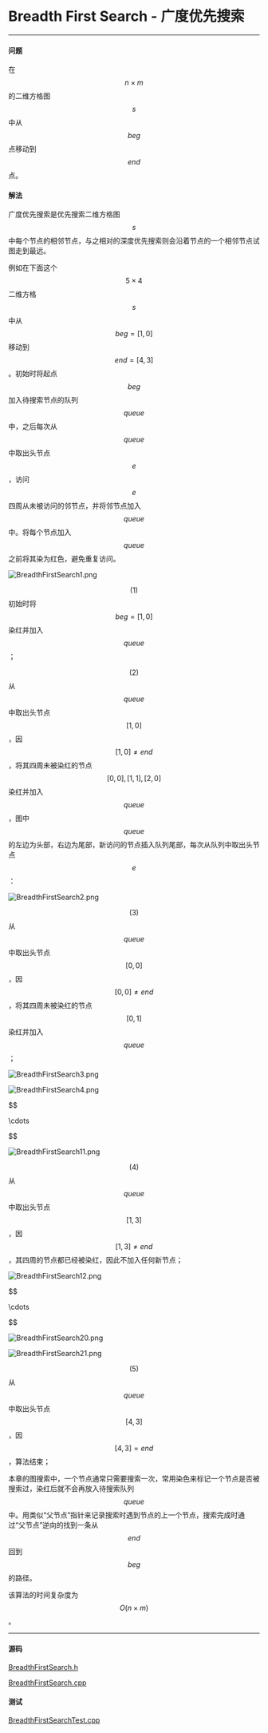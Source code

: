 <script type="text/javascript" src="https://cdnjs.cloudflare.com/ajax/libs/mathjax/2.7.1/MathJax.js?config=TeX-AMS-MML_HTMLorMML"></script>

# Breadth First Search - 广度优先搜索

--------

#### 问题

在$$ n \times m $$的二维方格图$$ s $$中从$$ beg $$点移动到$$ end $$点。

#### 解法

广度优先搜索是优先搜索二维方格图$$ s $$中每个节点的相邻节点，与之相对的深度优先搜索则会沿着节点的一个相邻节点试图走到最远。

例如在下面这个$$ 5 \times 4 $$二维方格$$ s $$中从$$ beg = [1,0] $$移动到$$ end = [4,3] $$。初始时将起点$$ beg $$加入待搜索节点的队列$$ queue $$中，之后每次从$$ queue $$中取出头节点$$ e $$，访问$$ e $$四周从未被访问的邻节点，并将邻节点加入$$ queue $$中。将每个节点加入$$ queue $$之前将其染为红色，避免重复访问。

![BreadthFirstSearch1.png](../res/BreadthFirstSearch1.png)

$$ (1) $$初始时将$$ beg = [1,0] $$染红并加入$$ queue $$；

$$ (2) $$从$$ queue $$中取出头节点$$ [1,0] $$，因$$ [1,0] \ne end $$，将其四周未被染红的节点$$ [0,0], [1,1], [2,0] $$染红并加入$$ queue $$，图中$$ queue $$的左边为头部，右边为尾部，新访问的节点插入队列尾部，每次从队列中取出头节点$$ e $$：

![BreadthFirstSearch2.png](../res/BreadthFirstSearch2.png)

$$ (3) $$从$$ queue $$中取出头节点$$ [0,0] $$，因$$ [0,0] \ne end $$，将其四周未被染红的节点$$ [0,1] $$染红并加入$$ queue $$；

![BreadthFirstSearch3.png](../res/BreadthFirstSearch3.png)

![BreadthFirstSearch4.png](../res/BreadthFirstSearch4.png)

$$

\cdots

$$

![BreadthFirstSearch11.png](../res/BreadthFirstSearch11.png)

$$ (4) $$从$$ queue $$中取出头节点$$ [1,3] $$，因$$ [1,3] \ne end $$，其四周的节点都已经被染红，因此不加入任何新节点；

![BreadthFirstSearch12.png](../res/BreadthFirstSearch12.png)

$$

\cdots

$$

![BreadthFirstSearch20.png](../res/BreadthFirstSearch20.png)

![BreadthFirstSearch21.png](../res/BreadthFirstSearch21.png)

$$ (5) $$从$$ queue $$中取出头节点$$ [4,3] $$，因$$ [4,3] = end $$，算法结束；

本章的图搜索中，一个节点通常只需要搜索一次，常用染色来标记一个节点是否被搜索过，染红后就不会再放入待搜索队列$$ queue $$中。用类似“父节点”指针来记录搜索时遇到节点的上一个节点，搜索完成时通过“父节点”逆向的找到一条从$$ end $$回到$$ beg $$的路径。

该算法的时间复杂度为$$ O(n \times m) $$。

--------

#### 源码

[BreadthFirstSearch.h](https://github.com/linrongbin16/Way-to-Algorithm/blob/master/src/Search/BreadthFirstSearch.h)

[BreadthFirstSearch.cpp](https://github.com/linrongbin16/Way-to-Algorithm/blob/master/src/Search/BreadthFirstSearch.cpp)

#### 测试

[BreadthFirstSearchTest.cpp](https://github.com/linrongbin16/Way-to-Algorithm/blob/master/src/Search/BreadthFirstSearchTest.cpp)
